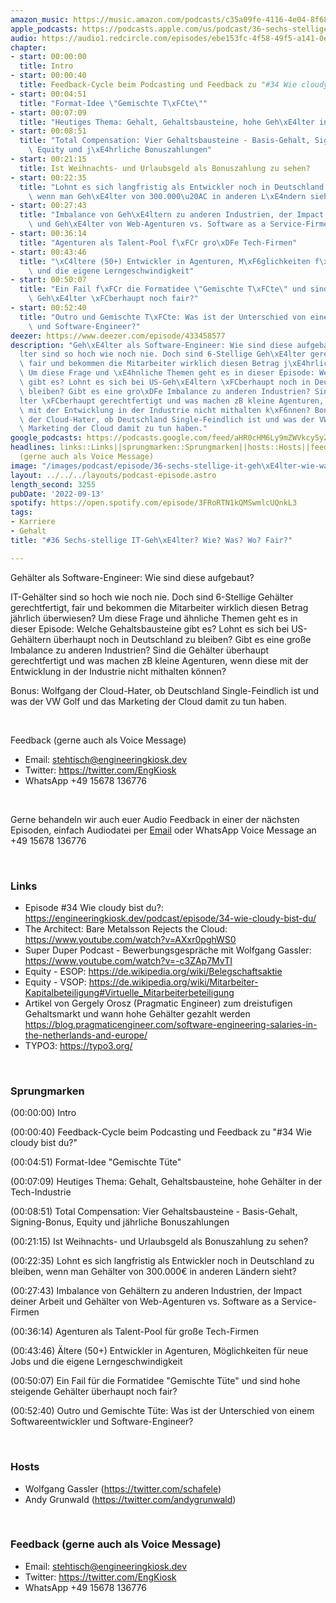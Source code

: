 ```yaml
---
amazon_music: https://music.amazon.com/podcasts/c35a09fe-4116-4e04-8f68-77d61b112e46/episodes/92bcc300-745a-48c1-81e1-2685a5de65b8/engineering-kiosk-36-sechs-stellige-it-geh%C3%A4lter-wie-was-wo-fair
apple_podcasts: https://podcasts.apple.com/us/podcast/36-sechs-stellige-it-geh%C3%A4lter-wie-was-wo-fair/id1603082924?i=1000579282766&uo=4
audio: https://audio1.redcircle.com/episodes/ebe153fc-4f58-49f5-a141-0e8243192204/stream.mp3
chapter:
- start: 00:00:00
  title: Intro
- start: 00:00:40
  title: Feedback-Cycle beim Podcasting und Feedback zu "#34 Wie cloudy bist du?"
- start: 00:04:51
  title: "Format-Idee \"Gemischte T\xFCte\""
- start: 00:07:09
  title: "Heutiges Thema: Gehalt, Gehaltsbausteine, hohe Geh\xE4lter in der Tech-Industrie"
- start: 00:08:51
  title: "Total Compensation: Vier Gehaltsbausteine - Basis-Gehalt, Signing-Bonus,\
    \ Equity und j\xE4hrliche Bonuszahlungen"
- start: 00:21:15
  title: Ist Weihnachts- und Urlaubsgeld als Bonuszahlung zu sehen?
- start: 00:22:35
  title: "Lohnt es sich langfristig als Entwickler noch in Deutschland zu bleiben,\
    \ wenn man Geh\xE4lter von 300.000\u20AC in anderen L\xE4ndern sieht?"
- start: 00:27:43
  title: "Imbalance von Geh\xE4ltern zu anderen Industrien, der Impact deiner Arbeit\
    \ und Geh\xE4lter von Web-Agenturen vs. Software as a Service-Firmen"
- start: 00:36:14
  title: "Agenturen als Talent-Pool f\xFCr gro\xDFe Tech-Firmen"
- start: 00:43:46
  title: "\xC4ltere (50+) Entwickler in Agenturen, M\xF6glichkeiten f\xFCr neue Jobs\
    \ und die eigene Lerngeschwindigkeit"
- start: 00:50:07
  title: "Ein Fail f\xFCr die Formatidee \"Gemischte T\xFCte\" und sind hohe steigende\
    \ Geh\xE4lter \xFCberhaupt noch fair?"
- start: 00:52:40
  title: "Outro und Gemischte T\xFCte: Was ist der Unterschied von einem Softwareentwickler\
    \ und Software-Engineer?"
deezer: https://www.deezer.com/episode/433458577
description: "Geh\xE4lter als Software-Engineer: Wie sind diese aufgebaut? IT-Geh\xE4\
  lter sind so hoch wie noch nie. Doch sind 6-Stellige Geh\xE4lter gerechtfertigt,\
  \ fair und bekommen die Mitarbeiter wirklich diesen Betrag j\xE4hrlich \xFCberwiesen?\
  \ Um diese Frage und \xE4hnliche Themen geht es in dieser Episode: Welche Gehaltsbausteine\
  \ gibt es? Lohnt es sich bei US-Geh\xE4ltern \xFCberhaupt noch in Deutschland zu\
  \ bleiben? Gibt es eine gro\xDFe Imbalance zu anderen Industrien? Sind die Geh\xE4\
  lter \xFCberhaupt gerechtfertigt und was machen zB kleine Agenturen, wenn diese\
  \ mit der Entwicklung in der Industrie nicht mithalten k\xF6nnen? Bonus: Wolfgang\
  \ der Cloud-Hater, ob Deutschland Single-Feindlich ist und was der VW Golf und das\
  \ Marketing der Cloud damit zu tun haben."
google_podcasts: https://podcasts.google.com/feed/aHR0cHM6Ly9mZWVkcy5yZWRjaXJjbGUuY29tLzBlY2ZkZmQ3LWZkYTEtNGMzZC05NTE1LTQ3NjcyN2Y5ZGY1ZQ/episode/ODI0YWMyNjYtYmI4MS00NGJiLWJkNmItZGVjN2IzZGU0NDUz?sa=X&ved=2ahUKEwiC5vu3g5H6AhV2kI4IHSKiDQcQkfYCegQIARAF
headlines: links::Links||sprungmarken::Sprungmarken||hosts::Hosts||feedback-gerne-auch-als-voice-message::Feedback
  (gerne auch als Voice Message)
image: "/images/podcast/episode/36-sechs-stellige-it-geh\xE4lter-wie-was-wo-fair.jpg"
layout: ../../../layouts/podcast-episode.astro
length_second: 3255
pubDate: '2022-09-13'
spotify: https://open.spotify.com/episode/3FRoRTN1kQMSwmlcUQnkL3
tags:
- Karriere
- Gehalt
title: "#36 Sechs-stellige IT-Geh\xE4lter? Wie? Was? Wo? Fair?"

---
```

<p>Gehälter als Software-Engineer: Wie sind diese aufgebaut?</p><p>IT-Gehälter sind so hoch wie noch nie. Doch sind 6-Stellige Gehälter gerechtfertigt, fair und bekommen die Mitarbeiter wirklich diesen Betrag jährlich überwiesen? Um diese Frage und ähnliche Themen geht es in dieser Episode: Welche Gehaltsbausteine gibt es? Lohnt es sich bei US-Gehältern überhaupt noch in Deutschland zu bleiben? Gibt es eine große Imbalance zu anderen Industrien? Sind die Gehälter überhaupt gerechtfertigt und was machen zB kleine Agenturen, wenn diese mit der Entwicklung in der Industrie nicht mithalten können?</p><p>Bonus: Wolfgang der Cloud-Hater, ob Deutschland Single-Feindlich ist und was der VW Golf und das Marketing der Cloud damit zu tun haben.</p><p><br></p><p>Feedback (gerne auch als Voice Message)</p><ul><li>Email: <a href="mailto:stehtisch@engineeringkiosk.dev" rel="nofollow">stehtisch@engineeringkiosk.dev</a></li><li>Twitter: <a href="https://twitter.com/EngKiosk" rel="nofollow">https://twitter.com/EngKiosk</a></li><li>WhatsApp +49 15678 136776</li></ul><p><br></p><p>Gerne behandeln wir auch euer Audio Feedback in einer der nächsten Episoden, einfach Audiodatei per <a href="https://engineeringkiosk.dev/kontakt/">Email</a> oder WhatsApp Voice Message an +49 15678 136776</p><p><br></p><h3 id="links">Links</h3><ul><li>Episode #34 Wie cloudy bist du?: <a href="https://engineeringkiosk.dev/podcast/episode/34-wie-cloudy-bist-du/">https://engineeringkiosk.dev/podcast/episode/34-wie-cloudy-bist-du/</a></li><li>The Architect: Bare Metalsson Rejects the Cloud: <a href="https://www.youtube.com/watch?v=AXxr0pghWS0" rel="nofollow">https://www.youtube.com/watch?v=AXxr0pghWS0</a></li><li>Super Duper Podcast - Bewerbungsgespräche mit Wolfgang Gassler: <a href="https://www.youtube.com/watch?v=-c3ZAp7MvTI" rel="nofollow">https://www.youtube.com/watch?v=-c3ZAp7MvTI</a></li><li>Equity - ESOP: <a href="https://de.wikipedia.org/wiki/Belegschaftsaktie" rel="nofollow">https://de.wikipedia.org/wiki/Belegschaftsaktie</a></li><li>Equity - VSOP: <a href="https://de.wikipedia.org/wiki/Mitarbeiter-Kapitalbeteiligung#Virtuelle_Mitarbeiterbeteiligung" rel="nofollow">https://de.wikipedia.org/wiki/Mitarbeiter-Kapitalbeteiligung#Virtuelle_Mitarbeiterbeteiligung</a></li><li>Artikel von Gergely Orosz (Pragmatic Engineer) zum dreistufigen Gehaltsmarkt und wann hohe Gehälter gezahlt werden <a href="https://blog.pragmaticengineer.com/software-engineering-salaries-in-the-netherlands-and-europe/" rel="nofollow">https://blog.pragmaticengineer.com/software-engineering-salaries-in-the-netherlands-and-europe/</a> </li><li>TYPO3: <a href="https://typo3.org/" rel="nofollow">https://typo3.org/</a></li></ul><p><br></p><h3 id="sprungmarken">Sprungmarken</h3><p>(00:00:00) Intro</p><p>(00:00:40) Feedback-Cycle beim Podcasting und Feedback zu &#34;#34 Wie cloudy bist du?&#34;</p><p>(00:04:51) Format-Idee &#34;Gemischte Tüte&#34;</p><p>(00:07:09) Heutiges Thema: Gehalt, Gehaltsbausteine, hohe Gehälter in der Tech-Industrie</p><p>(00:08:51) Total Compensation: Vier Gehaltsbausteine - Basis-Gehalt, Signing-Bonus, Equity und jährliche Bonuszahlungen</p><p>(00:21:15) Ist Weihnachts- und Urlaubsgeld als Bonuszahlung zu sehen?</p><p>(00:22:35) Lohnt es sich langfristig als Entwickler noch in Deutschland zu bleiben, wenn man Gehälter von 300.000€ in anderen Ländern sieht?</p><p>(00:27:43) Imbalance von Gehältern zu anderen Industrien, der Impact deiner Arbeit und Gehälter von Web-Agenturen vs. Software as a Service-Firmen</p><p>(00:36:14) Agenturen als Talent-Pool für große Tech-Firmen</p><p>(00:43:46) Ältere (50+) Entwickler in Agenturen, Möglichkeiten für neue Jobs und die eigene Lerngeschwindigkeit</p><p>(00:50:07) Ein Fail für die Formatidee &#34;Gemischte Tüte&#34; und sind hohe steigende Gehälter überhaupt noch fair?</p><p>(00:52:40) Outro und Gemischte Tüte: Was ist der Unterschied von einem Softwareentwickler und Software-Engineer?</p><p><br></p><h3 id="hosts">Hosts</h3><ul><li>Wolfgang Gassler (<a href="https://twitter.com/schafele" rel="nofollow">https://twitter.com/schafele</a>)</li><li>Andy Grunwald (<a href="https://twitter.com/andygrunwald" rel="nofollow">https://twitter.com/andygrunwald</a>)</li></ul><p><br></p><h3 id="feedback-gerne-auch-als-voice-message">Feedback (gerne auch als Voice Message)</h3><ul><li>Email: <a href="mailto:stehtisch@engineeringkiosk.dev" rel="nofollow">stehtisch@engineeringkiosk.dev</a></li><li>Twitter: <a href="https://twitter.com/EngKiosk" rel="nofollow">https://twitter.com/EngKiosk</a></li><li>WhatsApp +49 15678 136776</li></ul>